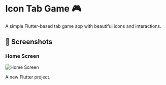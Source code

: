 # Icon Tab Game 🎮

A simple Flutter-based tab game app with beautiful icons and interactions.

## 📸 Screenshots

### Home Screen
![Home Screen](C:\Users\salma\Downloads\counter_game.jpg)

A new Flutter project.
